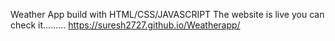 Weather App build with HTML/CSS/JAVASCRIPT
The website is live you can check it.........
https://suresh2727.github.io/Weatherapp/
